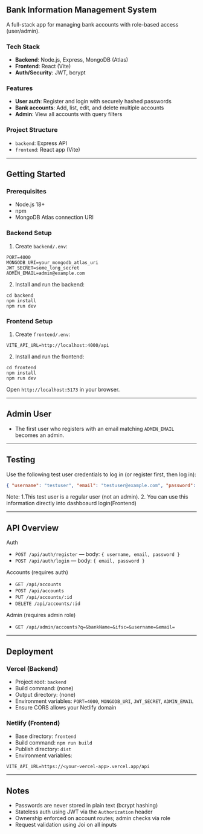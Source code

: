 ## Bank Information Management System

A full-stack app for managing bank accounts with role-based access (user/admin).

### Tech Stack
- **Backend**: Node.js, Express, MongoDB (Atlas)
- **Frontend**: React (Vite)
- **Auth/Security**: JWT, bcrypt

### Features
- **User auth**: Register and login with securely hashed passwords
- **Bank accounts**: Add, list, edit, and delete multiple accounts
- **Admin**: View all accounts with query filters

### Project Structure
- `backend`: Express API
- `frontend`: React app (Vite)

---

## Getting Started

### Prerequisites
- Node.js 18+
- npm
- MongoDB Atlas connection URI

### Backend Setup
1. Create `backend/.env`:

```
PORT=4000
MONGODB_URI=your_mongodb_atlas_uri
JWT_SECRET=some_long_secret
ADMIN_EMAIL=admin@example.com
```

2. Install and run the backend:

```
cd backend
npm install
npm run dev
```

### Frontend Setup
1. Create `frontend/.env`:

```
VITE_API_URL=http://localhost:4000/api
```

2. Install and run the frontend:

```
cd frontend
npm install
npm run dev
```

Open `http://localhost:5173` in your browser.

---

## Admin User

- The first user who registers with an email matching `ADMIN_EMAIL` becomes an admin.

---

## Testing

Use the following test user credentials to log in (or register first, then log in):

```json
{ "username": "testuser", "email": "testuser@example.com", "password": "test123" }
```

Note: 1.This test user is a regular user (not an admin).
      2. You can use this information directly into dashboaurd login(Frontend)

---

## API Overview

Auth
- `POST /api/auth/register` — body: `{ username, email, password }`
- `POST /api/auth/login` — body: `{ email, password }`

Accounts (requires auth)
- `GET /api/accounts`
- `POST /api/accounts`
- `PUT /api/accounts/:id`
- `DELETE /api/accounts/:id`

Admin (requires admin role)
- `GET /api/admin/accounts?q=&bankName=&ifsc=&username=&email=`

---

## Deployment

### Vercel (Backend)
- Project root: `backend`
- Build command: (none)
- Output directory: (none)
- Environment variables: `PORT=4000`, `MONGODB_URI`, `JWT_SECRET`, `ADMIN_EMAIL`
- Ensure CORS allows your Netlify domain

### Netlify (Frontend)
- Base directory: `frontend`
- Build command: `npm run build`
- Publish directory: `dist`
- Environment variables:

```
VITE_API_URL=https://<your-vercel-app>.vercel.app/api
```

---

## Notes
- Passwords are never stored in plain text (bcrypt hashing)
- Stateless auth using JWT via the `Authorization` header
- Ownership enforced on account routes; admin checks via role
- Request validation using Joi on all inputs


